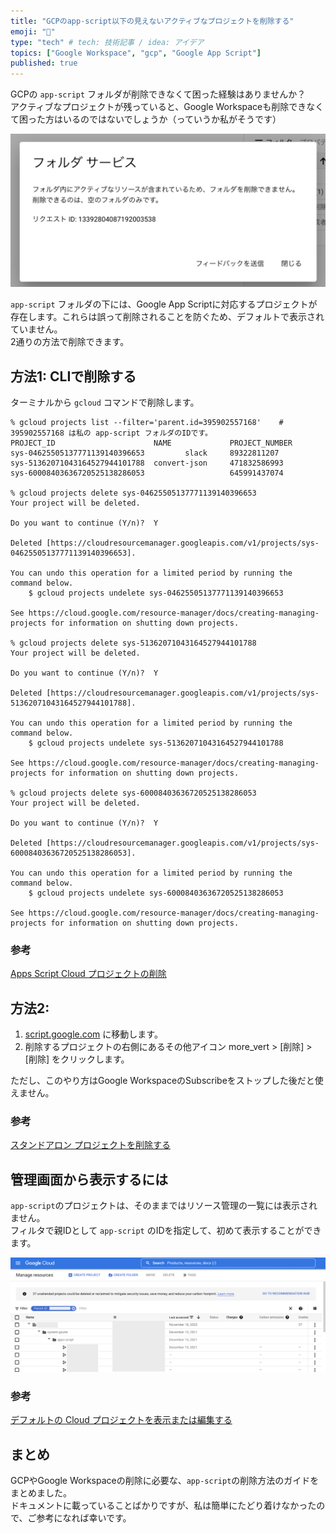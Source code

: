 ```yaml
---
title: "GCPのapp-script以下の見えないアクティブなプロジェクトを削除する"
emoji: "🔖"
type: "tech" # tech: 技術記事 / idea: アイデア
topics: ["Google Workspace", "gcp", "Google App Script"]
published: true
---
```


GCPの `app-script` フォルダが削除できなくて困った経験はありませんか？  
アクティブなプロジェクトが残っていると、Google Workspaceも削除できなくて困った方はいるのではないでしょうか（っていうか私がそうです）

![フォルダ内にアクティブなリソースが含まれているため、フォルダを削除できません。削除できるのは、空のフォルダのみです。](/images/2022-11-18-08-03-12.png)

`app-script` フォルダの下には、Google App Scriptに対応するプロジェクトが存在します。これらは誤って削除されることを防ぐため、デフォルトで表示されていません。  
2通りの方法で削除できます。

## 方法1: CLIで削除する

ターミナルから `gcloud` コマンドで削除します。

```shell
% gcloud projects list --filter='parent.id=395902557168'    # 395902557168 は私の app-script フォルダのIDです。
PROJECT_ID                      NAME             PROJECT_NUMBER
sys-04625505137771139140396653         slack     89322811207
sys-51362071043164527944101788  convert-json     471832586993
sys-60008403636720525138286053                   645991437074

% gcloud projects delete sys-04625505137771139140396653
Your project will be deleted.

Do you want to continue (Y/n)?  Y

Deleted [https://cloudresourcemanager.googleapis.com/v1/projects/sys-04625505137771139140396653].

You can undo this operation for a limited period by running the command below.
    $ gcloud projects undelete sys-04625505137771139140396653

See https://cloud.google.com/resource-manager/docs/creating-managing-projects for information on shutting down projects.

% gcloud projects delete sys-51362071043164527944101788
Your project will be deleted.

Do you want to continue (Y/n)?  Y

Deleted [https://cloudresourcemanager.googleapis.com/v1/projects/sys-51362071043164527944101788].

You can undo this operation for a limited period by running the command below.
    $ gcloud projects undelete sys-51362071043164527944101788

See https://cloud.google.com/resource-manager/docs/creating-managing-projects for information on shutting down projects.

% gcloud projects delete sys-60008403636720525138286053
Your project will be deleted.

Do you want to continue (Y/n)?  Y

Deleted [https://cloudresourcemanager.googleapis.com/v1/projects/sys-60008403636720525138286053].

You can undo this operation for a limited period by running the command below.
    $ gcloud projects undelete sys-60008403636720525138286053

See https://cloud.google.com/resource-manager/docs/creating-managing-projects for information on shutting down projects.
```

### 参考

[Apps Script Cloud プロジェクトの削除](https://developers.google.com/apps-script/guides/cloud-platform-projects#delete)

## 方法2: 

1. [script.google.com](https://script.google.com/) に移動します。
2. 削除するプロジェクトの右側にあるその他アイコン more_vert > [削除] > [削除] をクリックします。

ただし、このやり方はGoogle WorkspaceのSubscribeをストップした後だと使えません。

### 参考

[スタンドアロン プロジェクトを削除する](https://developers.google.com/apps-script/guides/projects#delete_a_standalone_project)

## 管理画面から表示するには

`app-script`のプロジェクトは、そのままではリソース管理の一覧には表示されません。  
フィルタで親IDとして `app-script` のIDを指定して、初めて表示することができます。

![](/images/2022-11-18-07-57-25.png)

### 参考

[デフォルトの Cloud プロジェクトを表示または編集する](https://developers.google.com/apps-script/guides/admin/view-cloud-projects#view_or_edit_default_cloud_projects)

## まとめ

GCPやGoogle Workspaceの削除に必要な、`app-script`の削除方法のガイドをまとめました。  
ドキュメントに載っていることばかりですが、私は簡単にたどり着けなかったので、ご参考になれば幸いです。
